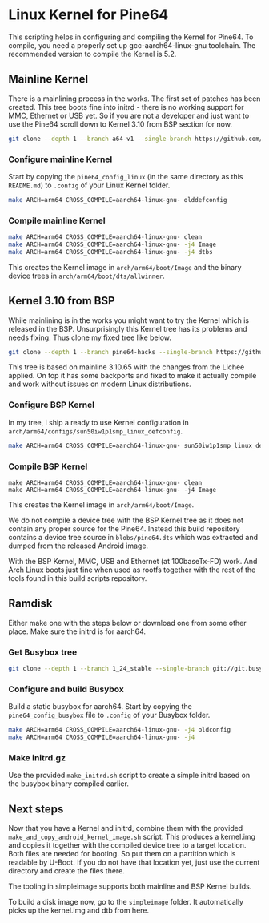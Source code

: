 # Linux Kernel for Pine64

This scripting helps in configuring and compiling the Kernel for Pine64. To
compile, you need a properly set up gcc-aarch64-linux-gnu toolchain. The
recommended version to compile the Kernel is 5.2.

## Mainline Kernel

There is a mainlining process in the works. The first set of patches has been
created. This tree boots fine into initrd - there is no working support for
MMC, Ethernet or USB yet. So if you are not a developer and just want to use
the Pine64 scroll down to Kernel 3.10 from BSP section for now.

```bash
git clone --depth 1 --branch a64-v1 --single-branch https://github.com/apritzel/linux.git linux-a64-v1
```
### Configure mainline Kernel

Start by copying the `pine64_config_linux` (in the same directory as this
`README.md`) to `.config` of your Linux Kernel folder.

```bash
make ARCH=arm64 CROSS_COMPILE=aarch64-linux-gnu- olddefconfig
```

### Compile mainline Kernel

```bash
make ARCH=arm64 CROSS_COMPILE=aarch64-linux-gnu- clean
make ARCH=arm64 CROSS_COMPILE=aarch64-linux-gnu- -j4 Image
make ARCH=arm64 CROSS_COMPILE=aarch64-linux-gnu- -j4 dtbs
```

This creates the Kernel image in `arch/arm64/boot/Image` and the binary
device trees in `arch/arm64/boot/dts/allwinner`.

## Kernel 3.10 from BSP

While mainlining is in the works you might want to try the Kernel which is
released in the BSP. Unsurprisingly this Kernel tree has its problems and needs
fixing. Thus clone my fixed tree like below.

```bash
git clone --depth 1 --branch pine64-hacks --single-branch https://github.com/longsleep/linux-pine64.git linux-pine64
```

This tree is based on mainline 3.10.65 with the changes from the Lichee
applied. On top it has some backports and fixed to make it actually compile and
work without issues on modern Linux distributions.

### Configure BSP Kernel

In my tree, i ship a ready to use Kernel configuration in `arch/arm64/configs/sun50iw1p1smp_linux_defconfig`.

```bash
make ARCH=arm64 CROSS_COMPILE=aarch64-linux-gnu- sun50iw1p1smp_linux_defconfig
```

### Compile BSP Kernel

```
make ARCH=arm64 CROSS_COMPILE=aarch64-linux-gnu- clean
make ARCH=arm64 CROSS_COMPILE=aarch64-linux-gnu- -j4 Image
```

This creates the Kernel image in `arch/arm64/boot/Image`.

We do not compile a device tree with the BSP Kernel tree as it does not
contain any proper source for the Pine64. Instead this build repository
contains a device tree source in `blobs/pine64.dts` which was extracted and
dumped from the released Android image.

With the BSP Kernel, MMC, USB and Ethernet (at 100baseTx-FD) work. And Arch
Linux boots just fine when used as rootfs together with the rest of the tools
found in this build scripts repository.

## Ramdisk

Either make one with the steps below or download one from some other place.
Make sure the initrd is for aarch64.

### Get Busybox tree

```bash
git clone --depth 1 --branch 1_24_stable --single-branch git://git.busybox.net/busybox busybox
```

### Configure and build Busybox

Build a static busybox for aarch64. Start by copying the `pine64_config_busybox`
file to `.config` of your Busybox folder.

```bash
make ARCH=arm64 CROSS_COMPILE=aarch64-linux-gnu- -j4 oldconfig
make ARCH=arm64 CROSS_COMPILE=aarch64-linux-gnu- -j4
```

### Make initrd.gz

Use the provided `make_initrd.sh` script to create a simple initrd based on
the busybox binary compiled earlier.

## Next steps

Now that you have a Kernel and initrd, combine them with the provided
`make_and_copy_android_kernel_image.sh` script. This produces a kernel.img and
copies it together with the compiled device tree to a target location. Both
files are needed for booting. So put them on a partition which is readable by
U-Boot. If you do not have that location yet, just use the current directory
and create the files there.

The tooling in simpleimage supports both mainline and BSP Kernel builds.

To build a disk image now, go to the `simpleimage` folder. It automatically
picks up the kernel.img and dtb from here.
